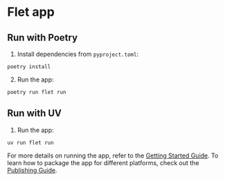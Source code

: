 # Flet app

## Run with Poetry

1. Install dependencies from `pyproject.toml`:

```
poetry install
```

2. Run the app:

```
poetry run flet run
```

## Run with UV

1. Run the app:

```
uv run flet run
```

For more details on running the app, refer to the [Getting Started Guide](https://flet.dev/docs/getting-started/).
To learn how to package the app for different platforms, check out the [Publishing Guide](https://flet.dev/docs/publish/).